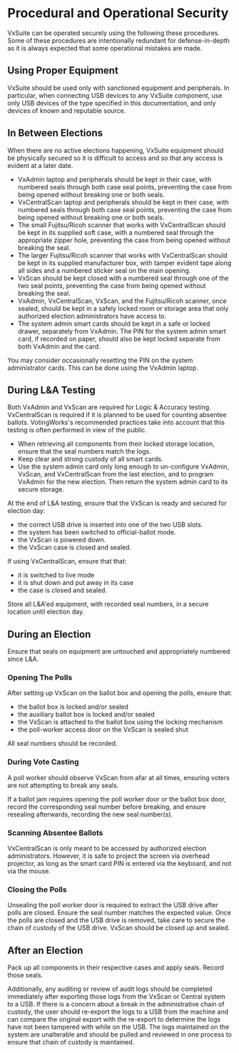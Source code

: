 # Procedural and Operational Security

VxSuite can be operated securely using the following these procedures. Some of these procedures are intentionally redundant for defense-in-depth as it is always expected that some operational mistakes are made.

## Using Proper Equipment

VxSuite should be used only with sanctioned equipment and peripherals. In particular, when connecting USB devices to any VxSuite component, use only USB devices of the type specified in this documentation, and only devices of known and reputable source.

## In Between Elections

When there are no active elections happening, VxSuite equipment should be physically secured so it is difficult to access and so that any access is evident at a later date.

* VxAdmin laptop and peripherals should be kept in their case, with numbered seals through both case seal points, preventing the case from being opened without breaking one or both seals.
* VxCentralScan laptop and peripherals should be kept in their case, with numbered seals through both case seal points, preventing the case from being opened without breaking one or both seals.
* The small Fujitsu/Ricoh scanner that works with VxCentralScan should be kept in its supplied soft case, with a numbered seal through the appropriate zipper hole, preventing the case from being opened without breaking the seal.
* The larger Fujitsu/Ricoh scanner that works with VxCentralScan should be kept in its supplied manufacturer box, with tamper evident tape along all sides and a numbered sticker seal on the main opening.
* VxScan should be kept closed with a numbered seal through one of the two seal points, preventing the case from being opened without breaking the seal.
* VxAdmin, VxCentralScan, VxScan, and the Fujitsu/Ricoh scanner, once sealed, should be kept in a safely locked room or storage area that only authorized election administrators have access to.
* The system admin smart cards should be kept in a safe or locked drawer, separately from VxAdmin. The PIN for the system admin smart card, if recorded on paper, should also be kept locked separate from both VxAdmin and the card.

You may consider occasionally resetting the PIN on the system administrator cards. This can be done using the VxAdmin laptop.

## During L\&A Testing

Both VxAdmin and VxScan are required for Logic & Accuracy testing. VxCentralScan is required if it is planned to be used for counting absentee ballots. VotingWorks's recommended practices take into account that this testing is often performed in view of the public.

* When retrieving all components from their locked storage location, ensure that the seal numbers match the logs.
* Keep clear and strong custody of all smart cards.
* Use the system admin card only long enough to un-configure VxAdmin, VxScan, and VxCentralScan from the last election, and to program VxAdmin for the new election. Then return the system admin card to its secure storage.

At the end of L\&A testing, ensure that the VxScan is ready and secured for election day:

* the correct USB drive is inserted into one of the two USB slots.
* the system has been switched to official-ballot mode.
* the VxScan is powered down.
* the VxScan case is closed and sealed.

If using VxCentralScan, ensure that that:

* it is switched to live mode
* it is shut down and put away in its case
* the case is closed and sealed.

Store all L\&A'ed equipment, with recorded seal numbers, in a secure location until election day.

## During an Election

Ensure that seals on equipment are untouched and appropriately numbered since L\&A.

### Opening The Polls

After setting up VxScan on the ballot box and opening the polls, ensure that:

* the ballot box is locked and/or sealed
* the auxiliary ballot box is locked and/or sealed
* the VxScan is attached to the ballot box using the locking mechanism
* the poll-worker access door on the VxScan is sealed shut

All seal numbers should be recorded.

### During Vote Casting

A poll worker should observe VxScan from afar at all times, ensuring voters are not attempting to break any seals.

If a ballot jam requires opening the poll worker door or the ballot box door, record the corresponding seal number before breaking, and ensure resealing afterwards, recording the new seal number(s).

### Scanning Absentee Ballots

VxCentralScan is only meant to be accessed by authorized election administrators. However, it is safe to project the screen via overhead projector, as long as the smart card PIN is entered via the keyboard, and not via the mouse.

### Closing the Polls

Unsealing the poll worker door is required to extract the USB drive after polls are closed. Ensure the seal number matches the expected value. Once the polls are closed and the USB drive is removed, take care to secure the chain of custody of the USB drive. VxScan should be closed up and sealed.

## After an Election&#x20;

Pack up all components in their respective cases and apply seals. Record those seals.

Additionally, any auditing or review of audit logs should be completed immediately after exporting those logs from the VxScan or Central system to a USB. If there is a concern about a break in the administrative chain of custody, the user should re-export the logs to a USB from the machine and can compare the original export with the re-export to determine the logs have not been tampered with while on the USB. The logs maintained on the system are unalterable and should be pulled and reviewed in one process to ensure that chain of custody is maintained.&#x20;
